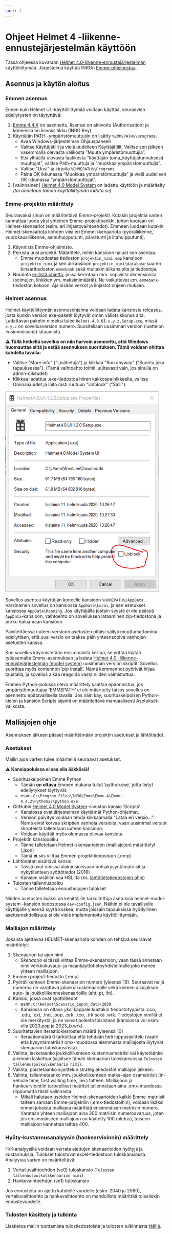 ```yaml
---
sort: 1
---
```


# Ohjeet Helmet 4 -liikenne-ennustejärjestelmän käyttöön

Tässä ohjeessa kuvataan [Helmet 4.0-liikenne-ennustejärjestelmän](https://github.com/HSLdevcom/helmet-model-system) käyttöliittymää. 
Järjestelmä käyttää INROn [Emme–ohjelmistoa](https://www.inrosoftware.com/en/products/emme/).

## Asennus ja käytön aloitus

### Emmen asennus

Ennen kuin Helmet UI -käyttöliittymää voidaan käyttää, seuraavien edellytysten on täytyttävä:

1.	[Emme 4.4.X](https://www.inrosoftware.com/en/products/emme/) on asennettu, lisenssi on aktivoitu (Authorization) 
   ja koneessa on lisenssitikku (INRO Key).
2.	Käyttäjän PATH -ympäristömuuttujiin on lisätty `%EMMEPATH%\programs`.
    -	Avaa Windows-järjestelmän Ohjauspaneeli
    -	Valitse Käyttäjätilit ja vielä uudelleen Käyttäjätilit. Valitse sen jälkeen vasemmalla olevasta valikosta ”Muuta ympäristömuuttujia”.
    -	Etsi ylhäällä olevasta laatikosta ”käyttäjän (oma_käyttäjätunnuksesi) muuttujat”, valitse Path-muuttuja ja ”muokkaa ympäristömuuttujia”.
    -	Valitse "Uusi" ja kirjoita `%EMMEPATH%\Programs`
    -	Paina OK ikkunassa ”Muokkaa ympäristömuuttujia” ja vielä uudelleen OK ikkunassa ”ympäristömuuttujat”.
3.	[valinnainen] [Helmet 4.0 Model System](https://github.com/HSLdevcom/helmet-model-system) on ladattu käyttöön ja määritelty 
   _(tai annetaan tämän käyttöliittymän ladata se)_

### Emme-projektin määrittely

Seuraavaksi sinun on määriteltävä *Emme-projekti*. Kutakin projektia varten kannattaa luoda yksi yhteinen Emme-projektipankki, johon kootaan eri Helmet-skenaariot (esim. eri linjastovaihtoehdot). Emmeen luodaan kutakin Helmet-skenaariota kohden viisi eri Emme-skenaariota (pyöräliikenne, vuorokausiliikenne, aamuhuipputunti, päivätunti ja iltahuipputunti). 

1. Käynnistä Emme-ohjelmisto.
2. Perusta uusi projekti. Määrittele, mihin kansioon haluat sen asentaa. 
   - Emme muodostaa tiedoston `projektin_nimi.emp` kansioon `projektin_nimi` ja sen alikansioon 
     `projektin_nimi\database` suuren binaaritiedoston `emmebank` sekä muitakin alikansioita ja tiedostoja.
3. Noudata [erillistä ohjetta](sijopankki.md), jossa kerrotaan mm. sopivista dimensioista (solmujen, linkkien ym. maksimimäärät). 
   Ne vaikuttavat em. `emmebank`-tiedoston kokoon. Aja sisään verkot ja linjastot ohjeen mukaan.

### Helmet asennus

Helmet käyttöliittymän asennusohjelma voidaan ladata kansiosta [releases](https://github.com/HSLdevcom/helmet-ui/releases), 
josta kunkin version exe-paketit löytyvät oman väliotsikkonsa alta. Ladattavan paketin nimeksi tulee `Helmet.4.0.UI-x.y.z.Setup.exe`, 
missä `x.y.z` on sovellusversion numero. Suositellaan uusimman version (luettelon ensimmäisenä) lataamista.

:warning: **Tällä hetkellä sovellus on niin harvoin asennettu, että Windows huomauttaa siitä ja estää asennuksen suorituksen. 
Tämä voidaan ohittaa kahdella tavalla:**
- Valitse "More info" ("Lisätietoja") ja klikkaa "Run anyway" ("Suorita joka tapauksessa"). (Tämä vaihtoehto toimii luultavasti vain, jos sinulla on admin-oikeudet)
- Klikkaa ladattua .exe-tiedostoa hiiren kakkospainikkeella, valitse Ominaisuudet ja laita rasti ruutuun "Unblock" ("Salli").

![Unblock](unblock.png)
 
Sovellus asentuu käyttäjän koneelle kansioon `%HOMEPATH%/AppData`. Varsinainen sovellus on kansiossa `AppData\Local`, ja sen asetukset 
kansiossa `AppData\Roaming`. 
Jos käyttäjällä jostain syystä ei ole pääsyä `AppData`-kansioon, vaihtoehto on sovelluksen lataaminen zip-tiedostona ja purku haluamaan kansioon.

Päivitettäessä uuteen versioon asetusten pitäisi säilyä muuttumattomina edellyttäen, että uusi versio 
on taakse päin yhteensopiva vanhojen asetusten kanssa.

Kun sovellus käynnistetään ensimmäistä kertaa, se yrittää löytää työasemalta Emme-asennuksen ja ladata 
[Helmet 4.0 -liikenne-ennustejärjestelmän (model system)](https://github.com/HSLdevcom/helmet-model-system) 
uusimman version skriptit. Sovellus suorittaa myös komennon ’pip install’. 
Nämä kommennot pyörivät hiljaa taustalla, ja sovellus alkaa reagoida vasta niiden valmistuttua.

Emmen Python-polussa oleva määrittely saattaa epäonnistua, 
jos ympäristömuuttujaa ’EMMEPATH’ ei ole määritelty tai jos sovellus on asennettu epätavallisella tavalla. Jos näin käy, suorituskelpoisen 
Python-kielen ja kansion Scripts sijainti on määriteltävä manuaalisesti Asetukset-valikosta.

## Malliajojen ohje

Asennuksen jälkeen pääset määrittämään projektin asetukset ja lähtötiedot.

### Asetukset

Mallin ajoa varten tulee määritellä seuraavat asetukset. 

:warning: **Kansiopoluissa ei saa olla ääkkösiä!**

- Suorituskelpoinen Emme Python 
  - Tämän **on oltava** Emmen mukana tullut ’python.exe’, jotta tietyt edellytykset täyttyvät.
  - esim. `C:\Program Files\INRO\Emme\Emme 4\Emme-4.4.2\Python27\python.exe`
- GitHubin [Helmet 4.0 Model System](https://github.com/HSLdevcom/helmet-model-system)-sivuston kansio ’Scripts’
  - Kansiossa ovat järjestelmän käyttämät Python-ohjelmat.
  - Version päivitys voidaan tehdä klikkaamalla "Lataa eri versio...". Nämä eivät korvaa skriptien vanhoja versioita, 
  vaan uusimmat versiot skripteistä talletetaan uuteen kansioon.
  - Voidaan käyttää myös olemassa olevaa kansiota.
- Projektin kansiopolku
  - Tänne talletetaan Helmet-skenaarioiden (malliajojen) määrittelyt (.json)
  - Tämä **ei** siis viittaa Emmen projektitiedostoon (.emp)
- Lähtödatan sisältävä kansio
  - Tässä ovat omissa alakansioissaan pohjakysyntämatriisit ja nykytilanteen syöttötiedot (2016)
  - Kansion sisällön saa HSL:ltä (ks. [lähtötietotiedostojen ohje](mallin_lahtotietotiedostot.md))
- Tulosten tallennuspolku
  - Tänne talletetaan ennusteajojen tulokset

Näiden asetusten lisäksi on kehittäjille tarkoitettuja asetuksia helmet-model-system -kansion tiedostossa `dev-config.json`.
Näihin ei ole tavalliselle käyttäjälle yleensä syytä koskea, mutta joissain tapauksissa hyödyllinen asetusmahdollisuus ei ole vielä implementoitu käyttöliittymään.

### Malliajon määrittely

Jokaista ajettavaa HELMET-skenaariota kohden on tehtävä seuraavat määrittelyt:

1.	Skenaarion tai ajon nimi
    - *Skenaario* ei tässä viittaa Emme-skenaarioon, vaan tässä annetaan nimi verkkokuvaus- ja maankäyttötietoyhdistelmälle joka menee yhteen malliajoon.
2.	Emmen project-tiedosto (.emp)
3.	Pyöräliikenteen Emme-skenaarion numero (yleensä 19). Seuraavat neljä numeroa on varattava jalankulkuskenaariolle sekä 
   kolmen aikajakson auto- ja joukkoliikenneskenaarioille (aht, pt, iht).
4.	Kansio, jossa ovat syöttötiedot
    - esim. `C:\Helmet\Scenario_input_data\2030`
    - Kansiossa on oltava *yksi* kappale kustakin tiedostotyypista .cco, .edu, .ext, .lnd, .pop, .prk, .tco, .trk sekä .wrk. 
      Tiedostojen nimillä ei ole merkitystä, ja ne voivat poiketa toisistaan (kansiossa voi esim. olla 2023.pop ja 2023_b.wrk).
5.	Suoritettavien iteraatiokierrosten määrä (yleensä 10)
    - Iteraatiomäärä 0 tarkoittaa että tehdään heti loppusijoittelu
      (vaatii että kysyntämatriisit omx-muodossa aiemmasta malliajosta löytyvät skenaarion tuloskansiosta)
6.	Valinta, lasketaanko joukkoliikenteen kustannusmatriisi vai käytetäänkö aiemmin laskettua 
   (sijaitsee tämän skenaarion tuloskansiossa `Tulosten tallennuspolku\Skenaario nimi`).
7.  Valinta, poistetaanko sijoittelun strategiatiedostot malliajon jälkeen.
8.  Valinta, tallennetaanko mm. joukkoliikenteen matka-ajan osamatriisit (in-vehicle time, first
    waiting time, jne.) talteen. Malliajoon ja hankearviointiin tarpeelliset matriisit tallennetaan
    aina .omx-muodossa riippumatta tästä valinnasta.
    - Mikäli halutaan useiden Helmet-skenaarioiden kaikki Emme-matriisit talteen samaan
      Emme-projektiin (.emx-tiedostoihin), voidaan lisäksi ennen jokaista malliajoa määrittää
      ensimmäisen matriisin numero. Varataan yhteen malliajoon aina 300 matriisin numeroavaruus,
      joten jos ensimmäiseen malliajoon on käytetty 100 (oletus), toiseen malliajoon kannattaa
      laittaa 400.

### Hyöty-kustannusanalyysin (hankearvioinnin) määrittely

H/K-analyysillä voidaan verrata ajettujen skenaarioiden hyötyjä ja kustannuksia. Tulokset tulostuvat excel-tiedostoon tuloskansiossa. Analyysia varten on määriteltävä:

1. Vertailuvaihtoehdon (ve0) tuloskansio (`Tulosten tallennuspolku\Skenaarion nimi`)
2. Hankevaihtoehdon (ve1) tuloskansio

Jos ennusteita on ajettu kahdelle vuodelle (esim. 2040 ja 2060), vertailuvaihtoehto ja hankevaihtoehto on mahdollista määrittää toisellekin ennustevuodelle.

### Tulosten käsittely ja tulkinta

Lisätietoa mallin tuottamista tulostiedostoista ja tulosten tulkinnasta [täällä](tulokset.md).
